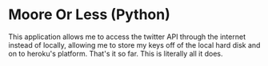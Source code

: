 # Moore Or Less (Python)

This application allows me to access the twitter API through the internet instead of locally, allowing me to store my keys off of the local hard disk and on to heroku's platform. That's it so far. This is literally all it does.
